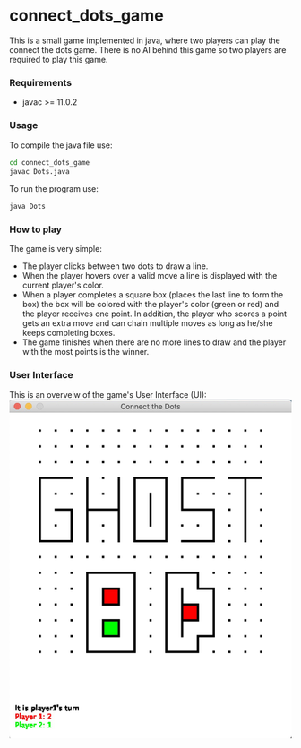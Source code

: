 # connect_dots_game
This is a small game implemented in java, where two players can play the connect the dots game. There is no AI behind this game so two players are required to play this game.

### Requirements
- javac >= 11.0.2

### Usage
To compile the java file use:
```bash
cd connect_dots_game
javac Dots.java
```

To run the program use:
```bash
java Dots
```

### How to play
The game is very simple:
- The player clicks between two dots to draw a line.
- When the player hovers over a valid move a line is displayed with the current player's color.
- When a player completes a square box (places the last line to form the box) the box will be colored with the player's color (green or red) and the player receives one point. In addition, the player who scores a point gets an extra move and can chain multiple moves as long as he/she keeps completing boxes. 
- The game finishes when there are no more lines to draw and the player with the most points is the winner.

### User Interface
This is an overveiw of the game's User Interface (UI):
![](https://github.com/Ghost-8D/connect_dots_game/blob/master/connect_the_dots_game/UI_overview.jpg)
